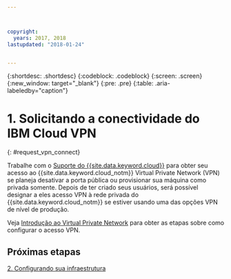 ```yaml
---



copyright:
  years: 2017, 2018
lastupdated: "2018-01-24"


---
```


{:shortdesc: .shortdesc}
{:codeblock: .codeblock}
{:screen: .screen}
{:new_window: target="_blank"}
{:pre: .pre}
{:table: .aria-labeledby="caption"}

# 1. Solicitando a conectividade do IBM Cloud VPN
{: #request_vpn_connect}

Trabalhe com o [Suporte do {{site.data.keyword.cloud}}](https://console.bluemix.net/docs/get-support/howtogetsupport.html#getting-customer-support) para obter seu acesso ao {{site.data.keyword.cloud_notm}} Virtual Private Network (VPN) se planeja desativar a porta pública ou provisionar sua máquina como privada somente. Depois de ter criado seus usuários, será possível designar a eles acesso VPN à rede privada do {{site.data.keyword.cloud_notm}} se estiver usando uma das opções VPN de nível de produção.

Veja [Introdução ao Virtual Private Network](https://console.bluemix.net/docs/infrastructure/iaas-vpn/getting-started.html#getting-started-with-virtual-private-networking-vpn-) para obter as etapas sobre como configurar o acesso VPN.

## Próximas etapas

  [2. Configurando sua infraestrutura](/docs/infrastructure/sap-netweaver/sap-setting-up-infrastructure.html)
